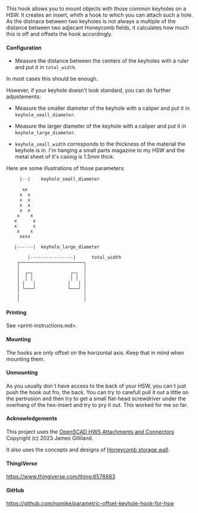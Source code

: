 This hook allows you to mount objects with those common keyholes on a HSW.
It creates an insert, whith a hook to which you can attach such a hole.
As the distnace between two keyholes is not always a multiple of the distance
between two adjecant Honeycomb fields, it calculates how much this is off and
offsets the hook accordingly.

#### Configuration

* Measure the distance between the centers of the keyholes with a ruler and
    put it in `total_width`.

In most cases this should be enough.

However, if your keyhole doesn't look standard, you can do further adjustements:

* Measure the smaller diameter of the keyhole with a caliper and put it in
    `keyhole_small_diameter`.

* Measure the larger diameter of the keyhole with a caliper and put it in
    `keyhole_large_diameter`.

* `keyhole_small_width` corresponds to the thickness of the material the
    keyhole is in. I'm hanging a small parts magazine to my HSW and the metal
    sheet of it's casing is 1.5mm thick.

Here are some illustrations of those parameters:

```plaintext
     |--|    keyhole_small_diameter
  
      xx   
     x  x  
     x  x  
     x  x  
     x  x  
    x    x 
   x      x
   x      x
    x    x
     xxxx  
  
   |------|  keyhole_large_diameter

        |----------------|      total_width
    ┌────────────────────────┐
    │                        │
    │  ┌─┐              ┌─┐  │
    │  │ │              │ │  │
    │ │   │            │   │ │
    │ └───┘            └───┘ │
    │                        │
    │                        │
```

#### Printing

See <print-instructions.md>.

#### Mounting

The hooks are only offset on the horizontal axis. Keep that in mind when
mounting them.

#### Unmounting

As you usually don´t have access to the back of your HSW, you can´t just push
the hook out fro, the back. You can try to carefull pull it out a little on the
pertrusion and then try to get a small flat-head screwdriver under the overhang
of the hex-insert and try to pry it out. This worked for me so far.

#### Acknowledgements

This project uses the [OpenSCAD HWS Attachments and Connectors](https://github.com/neclimdul/hws_openscad_attachments_and_connectors) Copyright (c) 2023 James Gilliland.

It also uses the concepts and designs of [Honeycomb storage wall](https://www.printables.com/model/152592-honeycomb-storage-wall).

#### ThingiVerse

<https://www.thingiverse.com/thing:6576683>

#### GitHub

<https://github.com/nomike/parametric-offset-keyhole-hook-for-hsw>
